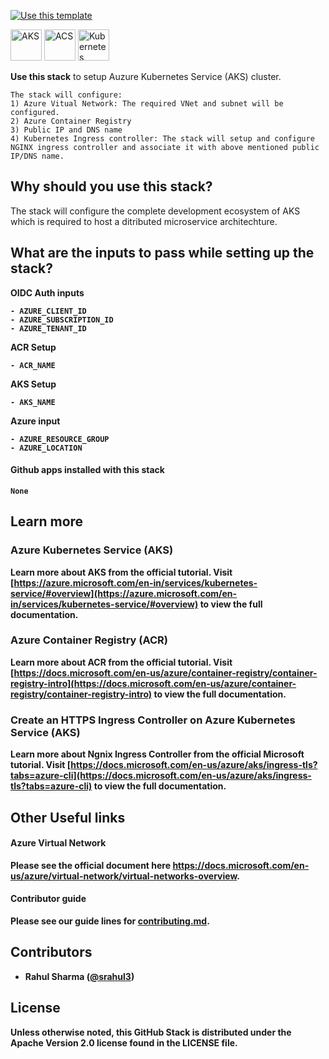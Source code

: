 [![Use this template](https://github.com/stack-instance/badge.svg)](https://github.com/stack-instance?stack_template_owner=srahul3&stack_template_repo=aks-acs-ingress-setup)

<p>
    <img src="https://code.benco.io/icon-collection/azure-docs/kubernetes-services.svg" alt="AKS" width="50" height ="50"/>
    <img src="https://code.benco.io/icon-collection/azure-docs/container-registry.svg" alt="ACS" width="50" height ="50"/>
    <img src="https://github.com/kubernetes/community/blob/master/icons/svg/resources/labeled/ing.svg" alt="Kubernetes Ingress Controller" width="50" height ="50"/>
</p>

 <p>
    <b>Use this stack</b> to setup Auzure Kubernetes Service (AKS) cluster.</b>
    
    The stack will configure:
    1) Azure Vitual Network: The required VNet and subnet will be configured.
    2) Azure Container Registry    
    3) Public IP and DNS name
    4) Kubernetes Ingress controller: The stack will setup and configure NGINX ingress controller and associate it with above mentioned public IP/DNS name.    
</p>


## Why should you use this stack?
The stack will configure the complete development ecosystem of AKS which is required to host a ditributed microservice architechture. 

## What are the inputs to pass while setting up the stack?
<b>OIDC Auth inputs
  
```
- AZURE_CLIENT_ID
- AZURE_SUBSCRIPTION_ID
- AZURE_TENANT_ID
```
<b>ACR Setup  
```
- ACR_NAME
```
<b>AKS Setup  
```
- AKS_NAME
```
<b>Azure input
```
- AZURE_RESOURCE_GROUP
- AZURE_LOCATION
```

  
#### Github apps installed with this stack
```
None
```

## Learn more 

### Azure Kubernetes Service (AKS)
Learn more about AKS from the official tutorial.
Visit [https://azure.microsoft.com/en-in/services/kubernetes-service/#overview](https://azure.microsoft.com/en-in/services/kubernetes-service/#overview) to view the full documentation.
  
### Azure Container Registry (ACR)
Learn more about ACR from the official tutorial.
Visit [https://docs.microsoft.com/en-us/azure/container-registry/container-registry-intro](https://docs.microsoft.com/en-us/azure/container-registry/container-registry-intro) to view the full documentation.

### Create an HTTPS Ingress Controller on Azure Kubernetes Service (AKS)
Learn more about Ngnix Ingress Controller from the official Microsoft tutorial.
Visit [https://docs.microsoft.com/en-us/azure/aks/ingress-tls?tabs=azure-cli](https://docs.microsoft.com/en-us/azure/aks/ingress-tls?tabs=azure-cli) to view the full documentation.

## Other Useful links

#### Azure Virtual Network
Please see the official document here https://docs.microsoft.com/en-us/azure/virtual-network/virtual-networks-overview.

#### Contributor guide
Please see our guide lines for [contributing.md](/.github/stacks/contributing.md).

## Contributors 
- Rahul Sharma ([@srahul3](https://twitter.com/srahul3))

## License
Unless otherwise noted, this GitHub Stack is distributed under the Apache Version 2.0 license found in the LICENSE file.

